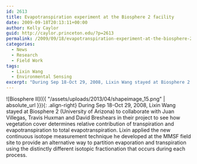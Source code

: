 ```yaml
---
id: 2613
title: Evapotranspiration experiment at the Biosphere 2 facility
date: 2009-09-18T20:13:11+00:00
author: Kelly Caylor
guid: http://caylor.princeton.edu/?p=2613
permalink: /2009/09/18/evapotranspiration-experiment-at-the-biosphere-2-facility/
categories:
  - News
  - Research
  - Field Work
tags:
  - Lixin Wang
  - Environmental Sensing
excerpt: "During Sep 18-Oct 29, 2008, Lixin Wang stayed at Biosphere 2 (University of Arizona) to collaborate with Juan Villegas, Travis Huxman and David Breshears in their project to see how vegetation cover determines relative contribution of transpiration and evapotranspiration to total evapotranspiration."
---
```

![Biosphere II]({{ "/assets/uploads/2013/04/shapeimage_15.png" | absolute_url }}){: .align-right} During Sep 18-Oct 29, 2008, Lixin Wang stayed at Biosphere 2 (University of Arizona) to collaborate with Juan Villegas, Travis Huxman and David Breshears in their project to see how vegetation cover determines relative contribution of transpiration and evapotranspiration to total evapotranspiration. Lixin applied the new continuous isotope measurement technique he developed at the MMSF field site to provide an alternative way to partition evaporation and transpiration using the distinctly different isotopic fractionation that occurs during each process.